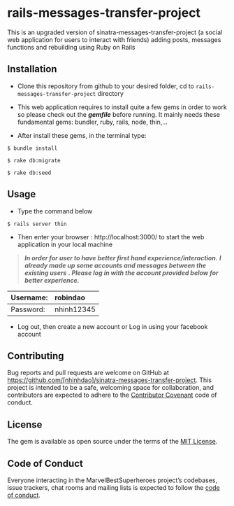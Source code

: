 # rails-messages-transfer-project

This is an upgraded version of sinatra-messages-transfer-project (a social web application for users to interact with friends) adding posts, messages functions and rebuilding using Ruby on Rails


## Installation

- Clone this repository from github to your desired folder, cd to ```rails-messages-transfer-project``` directory
- This web application requires to install quite a few gems in order to work so please check out the ***gemfile*** before running. It mainly needs these fundamental gems: bundler, ruby, rails, node, thin,...

- After install these gems, in the terminal type:
```
$ bundle install
```
```
$ rake db:migrate
```
```
$ rake db:seed
```

## Usage

- Type the command below
```
$ rails server thin
```
-  Then enter your browser : http://localhost:3000/ to start the web application in your local machine


> ***In order for user to have better first hand experience/interaction.***
> ***I already made up some accounts and messages between the existing users***
> ***. Please log in with the account provided below for better experience.***


| Username: | robindao
| :-- | :-- |
| Password:  | nhinh12345


- Log out, then create a new account or Log in using your facebook account

## Contributing

Bug reports and pull requests are welcome on GitHub at https://github.com/[nhinhdao]/sinatra-messages-transfer-project. This project is intended to be a safe, welcoming space for collaboration, and contributors are expected to adhere to the [Contributor Covenant](http://contributor-covenant.org) code of conduct.

## License

The gem is available as open source under the terms of the [MIT License](https://opensource.org/licenses/MIT).

## Code of Conduct

Everyone interacting in the MarvelBestSuperheroes project’s codebases, issue trackers, chat rooms and mailing lists is expected to follow the [code of conduct](https://github.com/[nhinhdao]/sinatra-messages-transfer-project/blob/master/CODE_OF_CONDUCT.md).
